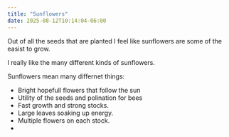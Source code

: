 ```yaml
---
title: "Sunflowers"
date: 2025-08-12T10:14:04-06:00
---
```

Out of all the seeds that are planted I feel like sunflowers are some of the easist to grow.

I really like the many different kinds of sunflowers.

Sunflowers mean many differnet things:
- Bright hopefull flowers that follow the sun
- Utility of the seeds and polination for bees
- Fast growth and strong stocks. 
- Large leaves soaking up energy. 
- Multiple flowers on each stock.
- 

